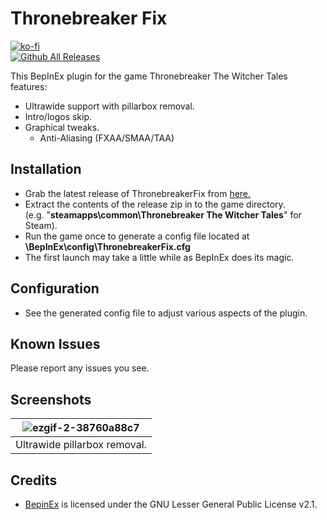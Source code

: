 # Thronebreaker Fix
[![ko-fi](https://ko-fi.com/img/githubbutton_sm.svg)](https://ko-fi.com/W7W01UAI9)</br>
[![Github All Releases](https://img.shields.io/github/downloads/Lyall/ThronebreakerFix/total.svg)](https://github.com/Lyall/ThronebreakerFix/releases)

This BepInEx plugin for the game Thronebreaker The Witcher Tales features:
- Ultrawide support with pillarbox removal.
- Intro/logos skip.
- Graphical tweaks.
  - Anti-Aliasing (FXAA/SMAA/TAA)

## Installation
- Grab the latest release of ThronebreakerFix from [here.](https://github.com/Lyall/ThronebreakerFix/releases)
- Extract the contents of the release zip in to the game directory.<br />(e.g. "**steamapps\common\Thronebreaker The Witcher Tales**" for Steam).
- Run the game once to generate a config file located at **<GameDirectory>\BepInEx\config\ThronebreakerFix.cfg**
- The first launch may take a little while as BepInEx does its magic.

## Configuration
- See the generated config file to adjust various aspects of the plugin.

## Known Issues
Please report any issues you see.

## Screenshots
|  ![ezgif-2-38760a88c7](https://user-images.githubusercontent.com/695941/188274104-fe74b8d6-36c6-4d9c-84f3-b439ddd99c17.gif) |
|:--:|
| Ultrawide pillarbox removal. | 

## Credits
- [BepinEx](https://github.com/BepInEx/BepInEx) is licensed under the GNU Lesser General Public License v2.1.
